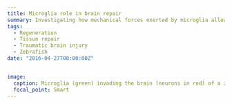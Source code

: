 ```yaml
---
title: Microglia role in brain repair
summary: Investigating how mechanical forces exerted by microglia allow brain tissue recover its integrity after an injury
tags:
  - Regeneration
  - Tissue repair
  - Traumatic brain injury
  - Zebrafish
date: "2016-04-27T00:00:00Z"


image:
  caption: Microglia (green) invading the brain (neurons in red) of a zebrafish larva after injury
  focal_point: Smart
---
```

